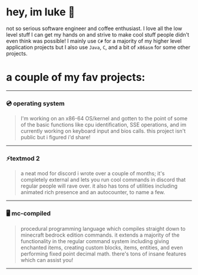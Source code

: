 # hey, im luke 👋
not so serious software engineer and coffee enthusiast. I love all the low level stuff I can get my hands on and strive to make cool stuff people didn't even think was possible! I mainly use `C#` for a majority of my higher level application projects but I also use `Java`, `C`, and a bit of `x86asm` for some other projects.

# a couple of my fav projects:

---

### 💿 operating system
> I'm working on an x86-64 OS/kernel and gotten to the point of some of the basic functions like cpu identification, SSE operations, and im currently working on keyboard input and bios calls. this project isn't public but i figured i'd share!

---

### ⚡textmod 2
> a neat mod for discord i wrote over a couple of months; it's completely external and lets you run cool commands in discord that regular people will rave over. it also has tons of utilities including animated rich presence and an autocounter, to name a few.

---

### 🖥️ mc-compiled
> procedural programming language which compiles straight down to minecraft bedrock edition commands. it extends a majority of the functionality in the regular command system including giving enchanted items, creating custom blocks, items, entities, and even performing fixed point decimal math. there's tons of insane features which can assist you!

---
